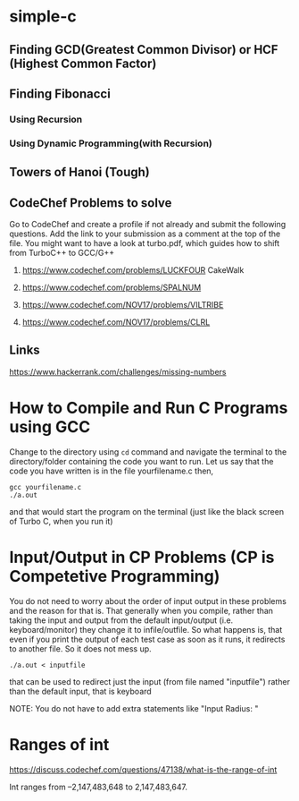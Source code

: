 # simple-c

## Finding GCD(Greatest Common Divisor) or HCF (Highest Common Factor)


## Finding Fibonacci

### Using Recursion

### Using Dynamic Programming(with Recursion)

## Towers of Hanoi (Tough)

## CodeChef Problems to solve

Go to CodeChef and create a profile if not already and submit the following questions. Add the link to your submission as a comment at the top of the file. You might want to have a look at turbo.pdf, which guides how to shift from TurboC++ to GCC/G++

1. https://www.codechef.com/problems/LUCKFOUR  CakeWalk

2. https://www.codechef.com/problems/SPALNUM

3. https://www.codechef.com/NOV17/problems/VILTRIBE

4. https://www.codechef.com/NOV17/problems/CLRL

## Links

https://www.hackerrank.com/challenges/missing-numbers

# How to Compile and Run C Programs using GCC

Change to the directory using `cd` command and navigate the terminal to the directory/folder containing the code you want to run. Let us say that the code you have written is in the file yourfilename.c then,
```
gcc yourfilename.c
./a.out
```
and that would start the program on the terminal (just like the black screen of Turbo C, when you run it)

# Input/Output in CP Problems (CP is Competetive Programming)

You do not need to worry about the order of input output in these problems and the reason for that is. That generally when you compile, rather than taking the input and output from the default input/output (i.e. keyboard/monitor) they change it to infile/outfile. So what happens is, that even if you print the output of each test case as soon as it runs, it redirects to another file. So it does not mess up.
```
./a.out < inputfile
```
that can be used to redirect just the input (from file named "inputfile") rather than the default input, that is keyboard

NOTE: You do not have to add extra statements like "Input Radius: "

# Ranges of int

https://discuss.codechef.com/questions/47138/what-is-the-range-of-int

Int ranges from –2,147,483,648 to 2,147,483,647.
